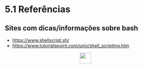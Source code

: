 # 5.1 Referências

## Sites com dicas/informações sobre bash

- https://www.shellscript.sh/
- https://www.tutorialspoint.com/unix/shell_scripting.htm


<p align="center">
  <a href="../4-Intermediário/04-Debug.md">
    <img src="https://cdn.discordapp.com/attachments/539836343094870016/863605852304048148/anterior.png" height=35>
  </a>
</p>